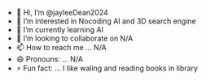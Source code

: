 - 👋 Hi, I’m @jayleeDean2024
- 👀 I’m interested in Nocoding AI and 3D search engine
- 🌱 I’m currently learning AI
- 💞️ I’m looking to collaborate on N/A
- 📫 How to reach me ... N/A
- 😄 Pronouns: ... N/A
- ⚡ Fun fact: ... I like waling and reading books in library

<!---
jayleeDean2024/jayleeDean2024 is a ✨ special ✨ repository because its `README.md` (this file) appears on your GitHub profile.
You can click the Preview link to take a look at your changes.
--->
